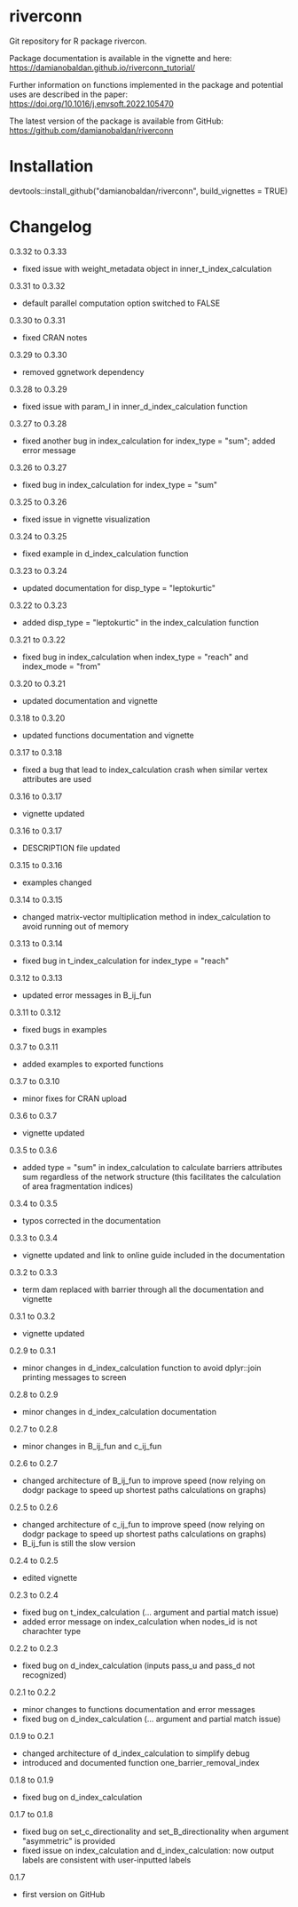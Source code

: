 # riverconn
Git repository for R package rivercon.  

Package documentation is available in the vignette and here: https://damianobaldan.github.io/riverconn_tutorial/

Further information on functions implemented in the package and potential uses are described in the paper: https://doi.org/10.1016/j.envsoft.2022.105470

The latest version of the package is available from GitHub: https://github.com/damianobaldan/riverconn

# Installation
devtools::install_github("damianobaldan/riverconn", build_vignettes = TRUE)

# Changelog

0.3.32 to 0.3.33
* fixed issue with weight_metadata object in inner_t_index_calculation

0.3.31 to 0.3.32
* default parallel computation option switched to FALSE

0.3.30 to 0.3.31
* fixed CRAN notes

0.3.29 to 0.3.30
* removed ggnetwork dependency

0.3.28 to 0.3.29
* fixed issue with param_l in inner_d_index_calculation function 

0.3.27 to 0.3.28
* fixed another bug in index_calculation for index_type = "sum"; added error message

0.3.26 to 0.3.27
* fixed bug in index_calculation for index_type = "sum"

0.3.25 to 0.3.26
* fixed issue in vignette visualization

0.3.24 to 0.3.25
* fixed example in d_index_calculation function

0.3.23 to 0.3.24
* updated documentation for disp_type = "leptokurtic"

0.3.22 to 0.3.23
* added disp_type = "leptokurtic" in the index_calculation function

0.3.21 to 0.3.22
* fixed bug in index_calculation when index_type = "reach" and index_mode = "from"

0.3.20 to 0.3.21
* updated documentation and vignette

0.3.18 to 0.3.20
* updated functions documentation and vignette

0.3.17 to 0.3.18
* fixed a bug that lead to index_calculation crash when similar vertex attributes are used

0.3.16 to 0.3.17
* vignette updated

0.3.16 to 0.3.17
* DESCRIPTION file updated

0.3.15 to 0.3.16
* examples changed

0.3.14 to 0.3.15
* changed matrix-vector multiplication method in index_calculation to avoid running out of memory

0.3.13 to 0.3.14
* fixed bug in t_index_calculation for index_type = "reach"

0.3.12 to 0.3.13
* updated error messages in B_ij_fun

0.3.11 to 0.3.12
* fixed bugs in examples

0.3.7 to 0.3.11
* added examples to exported functions

0.3.7 to 0.3.10
* minor fixes for CRAN upload

0.3.6 to 0.3.7
* vignette updated

0.3.5 to 0.3.6 
* added type = "sum" in index_calculation to calculate barriers attributes sum regardless of the network structure (this facilitates the calculation of area fragmentation indices)

0.3.4 to 0.3.5 
* typos corrected in the documentation

0.3.3 to 0.3.4  
* vignette updated and link to online guide included in the documentation

0.3.2 to 0.3.3  
* term dam replaced with barrier through all the documentation and vignette

0.3.1 to 0.3.2  
* vignette updated

0.2.9 to 0.3.1  
* minor changes in d_index_calculation function to avoid dplyr::join printing messages to screen

0.2.8 to 0.2.9  
* minor changes in d_index_calculation documentation

0.2.7 to 0.2.8  
* minor changes in B_ij_fun and c_ij_fun

0.2.6 to 0.2.7  
* changed architecture of B_ij_fun to improve speed (now relying on dodgr package to speed up shortest paths calculations on graphs)

0.2.5 to 0.2.6  
* changed architecture of c_ij_fun to improve speed (now relying on dodgr package to speed up shortest paths calculations on graphs)
* B_ij_fun is still the slow version

0.2.4 to 0.2.5  
* edited vignette

0.2.3 to 0.2.4  
* fixed bug on t_index_calculation (... argument and partial match issue)
* added error message on index_calculation when nodes_id is not charachter type

0.2.2 to 0.2.3  
* fixed bug on d_index_calculation (inputs pass_u and pass_d not recognized)

0.2.1 to 0.2.2  
* minor changes to functions documentation and error messages
* fixed bug on d_index_calculation (... argument and partial match issue)

0.1.9 to 0.2.1  
* changed architecture of d_index_calculation to simplify debug  
* introduced and documented function one_barrier_removal_index

0.1.8 to 0.1.9  
* fixed bug on d_index_calculation

0.1.7 to 0.1.8  
* fixed bug on set_c_directionality and set_B_directionality when argument "asymmetric" is provided  
* fixed issue on index_calculation and d_index_calculation: now output labels are consistent with user-inputted labels

0.1.7  
* first version on GitHub

